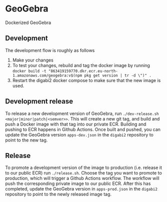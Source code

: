 # GeoGebra
Dockerized GeoGebra

## Development

The development flow is roughly as follows

1. Make your changes
2. To test your changes, rebuild and tag the docker image by running `docker build -t "863419159770.dkr.ecr.eu-north-1.amazonaws.com/geogebra:v$(npm pkg get version | tr -d \")" .`
3. Restart the digabi2 docker compose to make sure that the new image is used.

## Development release

To release a new development version of GeoGebra, run `./dev-release.sh <major|minor|patch|<semver>>`. This will create a new git tag, and build and push a Docker image with that tag into our private ECR. Building and pushing to ECR happens in Github Actions. Once built and pushed, you can update the GeoGebra version `apps-dev.json` in the `digabi2` repository to point to the new tag.

## Release

To promote a development version of the image to production (i.e. release it to our public ECR) run `./release.sh`. Choose the tag you want to promote to production, which will trigger a Github Actions workflow. The workflow will push the corresponding private image to our public ECR. After this has completed, update the GeoGebra version in `apps-prod.json` in the `digabi2` repository to point to the newly released image tag.
